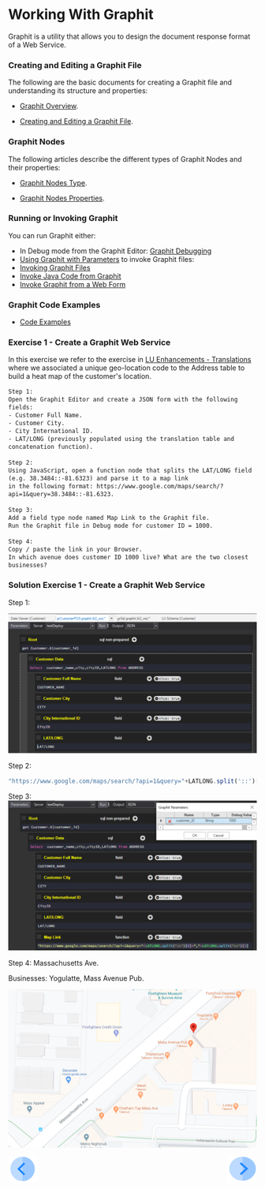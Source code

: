 # Working With Graphit

Graphit is a utility that allows you to design the document response format of a Web Service.

### Creating and Editing a Graphit File

The following are the basic documents for creating a Graphit file and understanding its structure and properties:

-  [Graphit Overview](/articles/15_web_services_and_graphit/17_Graphit/01_graphit_overview.md).

-  [Creating and Editing a Graphit File](/articles/15_web_services_and_graphit/17_Graphit/02_create_and_edit_a_graphit_file.md).

### Graphit Nodes 
The following articles describe the different types of Graphit Nodes and their properties:

-  [Graphit Nodes Type](/articles/15_web_services_and_graphit/17_Graphit/03_graphit_node_types.md).

-  [Graphit Nodes Properties](/articles/15_web_services_and_graphit/17_Graphit/04_graphit_node_properties.md).

### Running or Invoking Graphit
You can run Graphit either:
- In Debug mode from the Graphit Editor: [Graphit Debugging](/articles/15_web_services_and_graphit/17_Graphit/05_graphit_debugging.md)
- [Using Graphit with Parameters](/articles/15_web_services_and_graphit/17_Graphit/06_using_graphit_files_with_parameters.md)
to invoke Graphit files:
- [Invoking Graphit Files](/articles/15_web_services_and_graphit/17_Graphit/07_invoking_graphit_files.md)
- [Invoke Java Code from Graphit](/articles/15_web_services_and_graphit/17_Graphit/08_invoke_javacode_from_graphit.md)
- [Invoke Graphit from a Web Form](/articles/15_web_services_and_graphit/17_Graphit/09_invoke_graphit_from_outside_studio.md)

### Graphit Code Examples 
- [Code Examples](/articles/15_web_services_and_graphit/17_Graphit/10_graphit_examples.md)



### Exercise 1 - Create a Graphit Web Service 

In this exercise we refer to the exercise in [LU Enhancements - Translations](/academy/Training_Level_1/05_LU_Enhancements/04_LU_Enhancements_lookup-translations_flow.md) where we associated a unique geo-location code to the Address table to build a heat map of the customer's location.
 
    Step 1: 
    Open the Graphit Editor and create a JSON form with the following fields:
    - Customer Full Name.
    - Customer City.
    - City International ID.
    - LAT/LONG (previously populated using the translation table and concatenation function).

    Step 2:
    Using JavaScript, open a function node that splits the LAT/LONG field (e.g. 38.3484::-81.6323) and parse it to a map link
    in the following format: https://www.google.com/maps/search/?api=1&query=38.3484::-81.6323.

    Step 3:
    Add a field type node named Map Link to the Graphit file.
    Run the Graphit file in Debug mode for customer ID = 1000.

    Step 4:
    Copy / paste the link in your Browser.
    In which avenue does customer ID 1000 live? What are the two closest businesses? 


### Solution Exercise 1 - Create a Graphit Web Service

Step 1: 

![](/academy/Training_Level_1/06_web_services/images/graphit_exercise1Step1.PNG)

Step 2:
```javascript
"https://www.google.com/maps/search/?api=1&query="+LATLONG.split('::')[0]+","+LATLONG.split('::')[1]'''
```
Step 3:
![](/academy/Training_Level_1/06_web_services/images/graphit_exercise1Step3.PNG)

Step 4:
Massachusetts Ave.

Businesses: Yogulatte, Mass Avenue Pub.

![](/academy/Training_Level_1/06_web_services/images/graphit_exercise1Step4.PNG)
            

[![Previous](/articles/images/Previous.png)](/academy/Training_Level_1/06_web_services/05_quiz.md)
[<img align="right" width="60" height="54" src="/articles/images/Next.png">](/academy/Training_Level_1/06_web_services/07_graphit_quiz.md)
